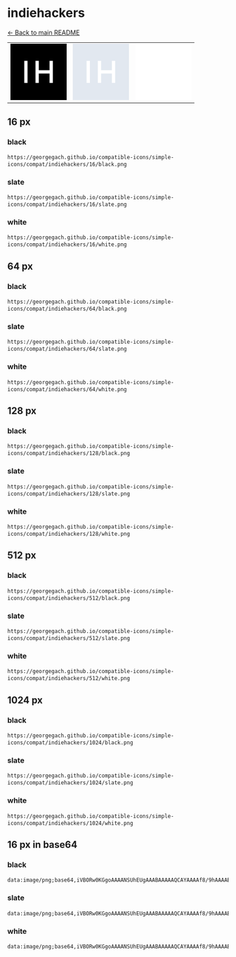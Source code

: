 # indiehackers

[← Back to main README](../../README.md)

<table><tr>
  <td><img src="./128/black.png" width="128" alt="indiehackers black icon" /></td>
  <td><img src="./128/slate.png" width="128" alt="indiehackers slate icon" /></td>
  <td><img src="./128/white.png" width="128" alt="indiehackers white icon" /></td>
</tr></table>

## 16 px

### black
```
https://georgegach.github.io/compatible-icons/simple-icons/compat/indiehackers/16/black.png
```

### slate
```
https://georgegach.github.io/compatible-icons/simple-icons/compat/indiehackers/16/slate.png
```

### white
```
https://georgegach.github.io/compatible-icons/simple-icons/compat/indiehackers/16/white.png
```

## 64 px

### black
```
https://georgegach.github.io/compatible-icons/simple-icons/compat/indiehackers/64/black.png
```

### slate
```
https://georgegach.github.io/compatible-icons/simple-icons/compat/indiehackers/64/slate.png
```

### white
```
https://georgegach.github.io/compatible-icons/simple-icons/compat/indiehackers/64/white.png
```

## 128 px

### black
```
https://georgegach.github.io/compatible-icons/simple-icons/compat/indiehackers/128/black.png
```

### slate
```
https://georgegach.github.io/compatible-icons/simple-icons/compat/indiehackers/128/slate.png
```

### white
```
https://georgegach.github.io/compatible-icons/simple-icons/compat/indiehackers/128/white.png
```

## 512 px

### black
```
https://georgegach.github.io/compatible-icons/simple-icons/compat/indiehackers/512/black.png
```

### slate
```
https://georgegach.github.io/compatible-icons/simple-icons/compat/indiehackers/512/slate.png
```

### white
```
https://georgegach.github.io/compatible-icons/simple-icons/compat/indiehackers/512/white.png
```

## 1024 px

### black
```
https://georgegach.github.io/compatible-icons/simple-icons/compat/indiehackers/1024/black.png
```

### slate
```
https://georgegach.github.io/compatible-icons/simple-icons/compat/indiehackers/1024/slate.png
```

### white
```
https://georgegach.github.io/compatible-icons/simple-icons/compat/indiehackers/1024/white.png
```

## 16 px in base64

### black
```
data:image/png;base64,iVBORw0KGgoAAAANSUhEUgAAABAAAAAQCAYAAAAf8/9hAAAABmJLR0QA/wD/AP+gvaeTAAAAhElEQVQ4jc3SPQoCMRQE4G/VC4gWVhaeyTt5Ga+0/RYLCpYqsfApGlLsGkEHHskwyfD+GiQVmNR8/g+DWcZ7HLAK3mGOJU4ZfyK9RItNPOzi3oaW84Q0pIRHltMhJZSwxwJnHHPx600sYYu1e4N3n2RwifNaEhvvqzx6jLnBaPx+lasNbg+PIFz5wRamAAAAAElFTkSuQmCC
```

### slate
```
data:image/png;base64,iVBORw0KGgoAAAANSUhEUgAAABAAAAAQCAYAAAAf8/9hAAAABmJLR0QA/wD/AP+gvaeTAAAAmUlEQVQ4jc2SPQrCUBCEv3lKetHCyvPkAN7Jy3gqqxQBQ4QU/ryxsIkvAROeoNMNww4zu6tT1ZgMhJzh/zBYJrw2nANsASJUghWwEVz6fDyBaBGloTN0iBLRAqR8cgXZr5RmMaXC0EDh6BjXlm7hqsbF+9W/vsQB7LhH2snUsfBBif4xgaU7AOIxpit55dlnTA1m4/evnG3wBI0qPHQTHqTGAAAAAElFTkSuQmCC
```

### white
```
data:image/png;base64,iVBORw0KGgoAAAANSUhEUgAAABAAAAAQCAYAAAAf8/9hAAAABmJLR0QA/wD/AP+gvaeTAAAAgUlEQVQ4jc3SOwoCQRAE0LfqBUQDI8+zB/BOXsaDGSwoCiYqY+BETSOuI2hBM1Q3U1R/ulJK0YBJy+f/EJgFPuCAVeV7zLHEOfDUwQk9LjX6mpPwVOCVy+k7LWTYYYErjrH49SFm2GDtOeDtJw5u9b1nxS6c8ug1RoHR+P0pNws8ALvsIzeJuEmHAAAAAElFTkSuQmCC
```

